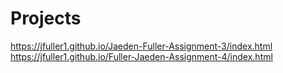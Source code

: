 # Projects
https://jfuller1.github.io/Jaeden-Fuller-Assignment-3/index.html
https://jfuller1.github.io/Fuller-Jaeden-Assignment-4/index.html
